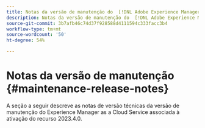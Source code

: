 ```yaml
---
title: Notas da versão de manutenção do  [!DNL Adobe Experience Manager]  as a Cloud Service associada à ativação de recurso 2023.4.0.
description: Notas da versão de manutenção do  [!DNL Adobe Experience Manager]  as a Cloud Service associada à ativação de recurso 2023.4.0.
source-git-commit: 3b7afb46c74d37f928588d4111594c333facc3b4
workflow-type: tm+mt
source-wordcount: '50'
ht-degree: 54%

---
```


# Notas da versão de manutenção {#maintenance-release-notes}

A seção a seguir descreve as notas de versão técnicas da versão de manutenção do Experience Manager as a Cloud Service associada à ativação do recurso 2023.4.0.


